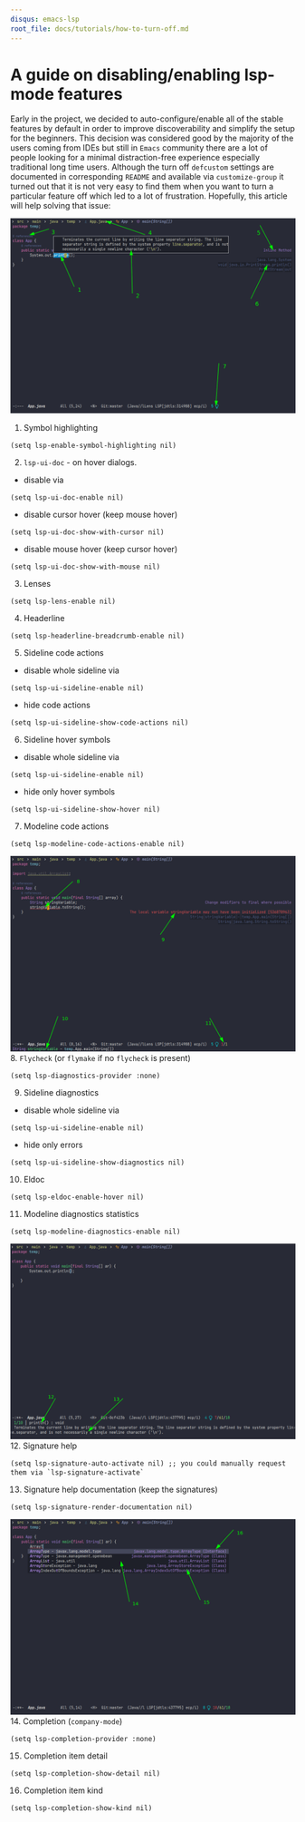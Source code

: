 ```yaml
---
disqus: emacs-lsp
root_file: docs/tutorials/how-to-turn-off.md
---
```


# A guide on disabling/enabling lsp-mode features

Early in the project, we decided to auto-configure/enable all of the stable
features by default in order to improve discoverability and simplify the setup
for the beginners. This decision was considered good by the majority of the
users coming from IDEs but still in `Emacs` community there are a lot of people
looking for a minimal distraction-free experience especially traditional long
time users. Although the turn off `defcustom` settings are documented in
corresponding `README` and available via `customize-group` it turned out that it
is not very easy to find them when you want to turn a particular feature off
which led to a lot of frustration. Hopefully, this article will help solving
that issue:

![Turn Off 1](images/turn-off-1.png "turn off 1")
1. Symbol highlighting
``` elisp
(setq lsp-enable-symbol-highlighting nil)
```
2. `lsp-ui-doc` - on hover dialogs.
* disable via
```
(setq lsp-ui-doc-enable nil)
```
* disable cursor hover (keep mouse hover)
``` elisp
(setq lsp-ui-doc-show-with-cursor nil)
```
* disable mouse hover (keep cursor hover)
``` elisp
(setq lsp-ui-doc-show-with-mouse nil)
```
3. Lenses
``` elisp
(setq lsp-lens-enable nil)
```
4. Headerline
``` elisp
(setq lsp-headerline-breadcrumb-enable nil)
```
5. Sideline code actions
* disable whole sideline via
``` elisp
(setq lsp-ui-sideline-enable nil)
```
* hide code actions
``` elisp
(setq lsp-ui-sideline-show-code-actions nil)
```
6. Sideline hover symbols
* disable whole sideline via
``` elisp
(setq lsp-ui-sideline-enable nil)
```
* hide only hover symbols
``` elisp
(setq lsp-ui-sideline-show-hover nil)
```
7. Modeline code actions
``` elisp
(setq lsp-modeline-code-actions-enable nil)
```
![Turn Off 2](images/turn-off-2.png "turn off 2")
8. `Flycheck` (or `flymake` if no `flycheck` is present)
``` elisp
(setq lsp-diagnostics-provider :none)
```
9. Sideline diagnostics
* disable whole sideline via
``` elisp
(setq lsp-ui-sideline-enable nil)
```
* hide only errors
``` elisp
(setq lsp-ui-sideline-show-diagnostics nil)
```
10. Eldoc
``` elisp
(setq lsp-eldoc-enable-hover nil)
```
11. Modeline diagnostics statistics
``` elisp
(setq lsp-modeline-diagnostics-enable nil)
```
![Turn Off 3](images/turn-off-3.png "turn off 3")
12. Signature help
``` elisp
(setq lsp-signature-auto-activate nil) ;; you could manually request them via `lsp-signature-activate`
```
13. Signature help documentation (keep the signatures)
``` elisp
(setq lsp-signature-render-documentation nil)
```
![Turn Off 4](images/turn-off-4.png "turn off 4")
14. Completion (`company-mode`)
``` elisp
(setq lsp-completion-provider :none)
```
15. Completion item detail
``` elisp
(setq lsp-completion-show-detail nil)
```
16. Completion item kind
``` elisp
(setq lsp-completion-show-kind nil)
```
